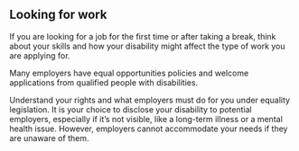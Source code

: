 ##  Looking for work

If you are looking for a job for the first time or after taking a break, think
about your skills and how your disability might affect the type of work you
are applying for.

Many employers have equal opportunities policies and welcome applications from
qualified people with disabilities.

Understand your rights and what employers must do for you under equality
legislation. It is your choice to disclose your disability to potential
employers, especially if it’s not visible, like a long-term illness or a
mental health issue. However, employers cannot accommodate your needs if they
are unaware of them.
